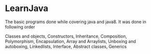 # LearnJava
The basic programs done while covering java and java8. It was done in following order

Classes and objects,
Constructors,
Inheritance, 
Composition,
Polymorphism,
Encapsulation,
Array and Arraylists,
Unboxing and autoboxing,
Linkedlists,
Interface,
Abstract classes, 
Generics
